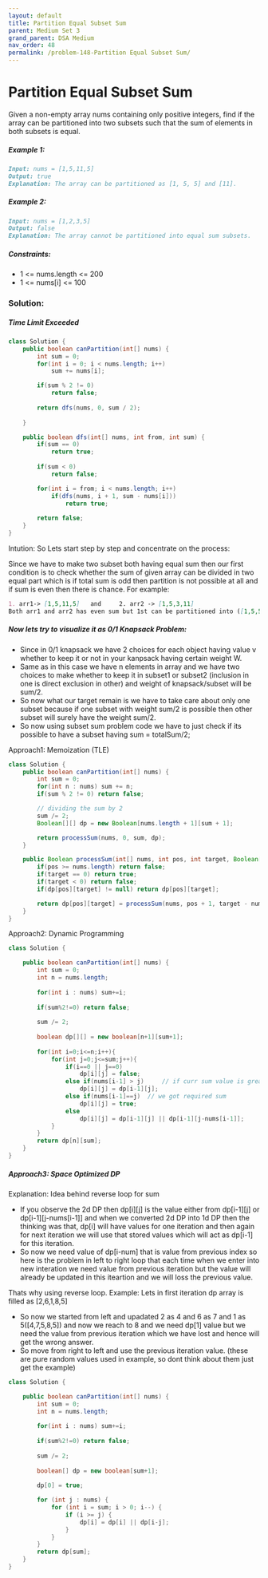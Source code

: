 ```yaml
---
layout: default
title: Partition Equal Subset Sum
parent: Medium Set 3
grand_parent: DSA Medium
nav_order: 48
permalink: /problem-148-Partition Equal Subset Sum/
---
```

# Partition Equal Subset Sum
Given a non-empty array nums containing only positive integers, find if the array can be partitioned into two subsets such that the sum of elements in both subsets is equal.

##### Example 1:
```markdown
Input: nums = [1,5,11,5]
Output: true
Explanation: The array can be partitioned as [1, 5, 5] and [11].
```
##### Example 2:
```markdown
Input: nums = [1,2,3,5]
Output: false
Explanation: The array cannot be partitioned into equal sum subsets.
```
##### Constraints:
* 1 <= nums.length <= 200
* 1 <= nums[i] <= 100

### Solution:
##### Time Limit Exceeded
```java
class Solution {
    public boolean canPartition(int[] nums) {
        int sum = 0;
        for(int i = 0; i < nums.length; i++)
            sum += nums[i];

        if(sum % 2 != 0)
            return false;
        
        return dfs(nums, 0, sum / 2);
	
    }

    public boolean dfs(int[] nums, int from, int sum) {
        if(sum == 0)
            return true;
        
        if(sum < 0)
            return false;

        for(int i = from; i < nums.length; i++)
            if(dfs(nums, i + 1, sum - nums[i]))
                return true;
        
        return false;	
    }
}
```
Intution: So Lets start step by step and concentrate on the process:

Since we have to make two subset both having equal sum then our first condition is to check whether the sum of given array can be divided in two equal part which is if total sum is odd then partition is not possible at all and if sum is even then there is chance.
For example:
```markdown
1. arr1-> [1,5,11,5]   and     2. arr2 -> [1,5,3,11]
Both arr1 and arr2 has even sum but 1st can be partitioned into ([1,5,5] & [11]) and 2nd can not.
```
##### Now lets try to visualize it as 0/1 Knapsack Problem:

* Since in 0/1 knapsack we have 2 choices for each object having value v whether to keep it or not in your kanpsack having certain weight W.
* Same as in this case we have n elements in array and we have two choices to make whether to keep it in subset1 or subset2 (inclusion in one is direct exclusion in other) and weight of knapsack/subset will be sum/2.
* So now what our target remain is we have to take care about only one subset because if one subset with weight sum/2 is possible then other subset will surely have the weight sum/2.
* So now using subset sum problem code we have to just check if its possible to have a subset having sum = totalSum/2;

Approach1: Memoization (TLE)
```java
class Solution {
    public boolean canPartition(int[] nums) {
        int sum = 0;
        for(int n : nums) sum += n;
        if(sum % 2 != 0) return false;

        // dividing the sum by 2
        sum /= 2;
        Boolean[][] dp = new Boolean[nums.length + 1][sum + 1];

        return processSum(nums, 0, sum, dp);
    }

    public Boolean processSum(int[] nums, int pos, int target, Boolean[][] dp){
        if(pos >= nums.length) return false;
        if(target == 0) return true;
        if(target < 0) return false;
        if(dp[pos][target] != null) return dp[pos][target];

        return dp[pos][target] = processSum(nums, pos + 1, target - nums[pos], dp) || processSum(nums, pos + 1, target, dp);
    }
}
```

Approach2: Dynamic Programming
```java
class Solution {

    public boolean canPartition(int[] nums) {
        int sum = 0;
        int n = nums.length;
        
        for(int i : nums) sum+=i;
        
        if(sum%2!=0) return false;
        
        sum /= 2;
        
        boolean dp[][] = new boolean[n+1][sum+1];
        
        for(int i=0;i<=n;i++){
            for(int j=0;j<=sum;j++){
                if(i==0 || j==0)
                    dp[i][j] = false;
                else if(nums[i-1] > j)     // if curr sum value is greater than the current element value then just skip(take previous value)
                    dp[i][j] = dp[i-1][j];
                else if(nums[i-1]==j)  // we got required sum
                    dp[i][j] = true;
                else
                    dp[i][j] = dp[i-1][j] || dp[i-1][j-nums[i-1]];
            }
        }
        return dp[n][sum];
    }
}
```

##### Approach3: Space Optimized DP
Explanation: Idea behind reverse loop for sum

* If you observe the 2d DP then dp[i][j] is the value either from dp[i-1][j] or dp[i-1][j-nums[i-1]] and when we converted 2d DP into 1d DP then the thinking was that, dp[i] will have values for one iteration and then again for next iteration we will use that stored values which will act as dp[i-1] for this iteration.
* So now we need value of dp[i-num] that is value from previous index so here is the problem in left to right loop that each time when we enter into new interation we need value from previous iteration but the value will already be updated in this iteartion and we will loss the previous value.

Thats why using reverse loop.
Example: Lets in first iteration dp array is filled as [2,6,1,8,5]
* So now we started from left and upadated 2 as 4 and 6 as 7 and 1 as 5([4,7,5,8,5]) and now we reach to 8 and we need dp[1] value but we need the value from previous iteration which we have lost and hence will get the wrong answer.
* So move from right to left and use the previous iteration value.
(these are pure random values used in example, so dont think about them just get the example)
```java
class Solution {

    public boolean canPartition(int[] nums) {
        int sum = 0;
        int n = nums.length;
        
        for(int i : nums) sum+=i;
        
        if(sum%2!=0) return false;
        
        sum /= 2;
        
        boolean[] dp = new boolean[sum+1];
       
        dp[0] = true;

        for (int j : nums) {
            for (int i = sum; i > 0; i--) {
                if (i >= j) {
                    dp[i] = dp[i] || dp[i-j];
                }
            }
        }
        return dp[sum];
    }
}

```